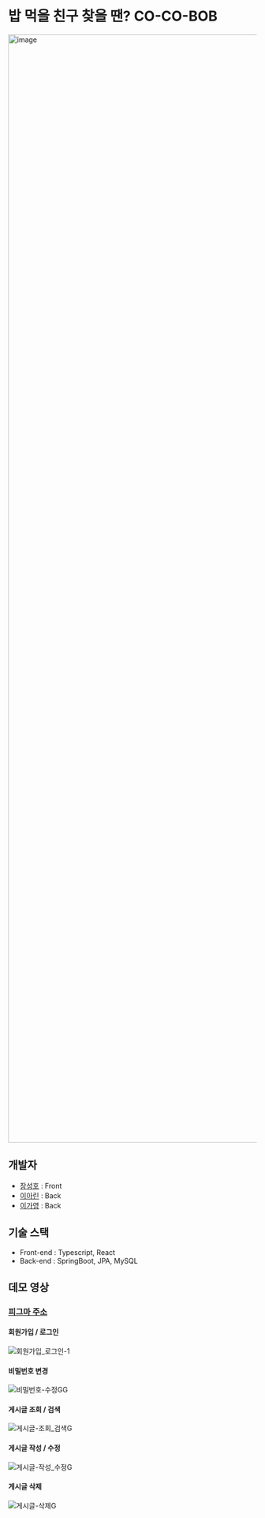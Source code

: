# 밥 먹을 친구 찾을 땐? CO-CO-BOB

<img width="2245" alt="image" src="https://user-images.githubusercontent.com/74356299/173202830-0252a857-ca81-4602-877a-fbf42358415a.png">


## 개발자

- [장성호](https://github.com/tjdgh925) : Front
- [이아린](https://github.com/Arin0421) : Back
- [이가영](https://github.com/GaYeongLee0419) : Back

## 기술 스택

- Front-end : Typescript, React
- Back-end : SpringBoot, JPA, MySQL

## 데모 영상
### [피그마 주소](https://www.figma.com/file/BLNpeNVT5i5r5lJCIFuDuH/%EC%BD%94%EC%BD%94%EB%B0%A5---%EA%B0%99%EC%9D%B4-%EB%B0%A5-%EB%A8%B9%EC%9D%84-%EC%B9%9C%EA%B5%AC%EB%A5%BC-%EC%B0%BE%EC%95%84%EB%B3%B4%EC%84%B8%EC%9A%94?node-id=0%3A1)

#### 회원가입 / 로그인
![회원가입_로그인-1](https://user-images.githubusercontent.com/74356299/173201374-3a86a3df-5833-45f8-9e3d-60b663cc7e69.gif)

#### 비밀번호 변경
![비밀번호-수정GG](https://user-images.githubusercontent.com/74356299/173202630-cab633ca-bfb2-4fe4-b840-ef4685322a7c.gif)

#### 게시글 조회 / 검색
![게시글-조회_검색G](https://user-images.githubusercontent.com/74356299/173203497-97052bd7-9cb3-4792-bab5-fb3db0c67b25.gif)

#### 게시글 작성 / 수정
![게시글-작성_수정G](https://user-images.githubusercontent.com/74356299/173201666-2d197e41-beb0-4d9e-a9b8-ce381c42af49.gif)

#### 게시글 삭제
![게시글-삭제G](https://user-images.githubusercontent.com/74356299/173201669-d6751dfe-740a-4319-bfff-750b953d6c77.gif)



